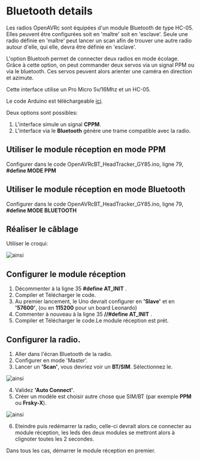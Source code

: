 # Bluetooth details
Les radios OpenAVRc sont équipées d'un module Bluetooth de type HC-05.
Elles peuvent être configurées soit en 'maître' soit en 'esclave'.
Seule une radio définie en 'maître' peut lancer un scan afin de trouver une autre radio autour d'elle, qui elle, devra être définie en 'esclave'.

L'option Bluetooh permet de connecter deux radios en mode écolage.
Grâce à cette option, on peut commander deux servos via un signal PPM ou via le bluetooth.
Ces servos peuvent alors arienter une caméra en direction et azimute.

Cette interface utilise un Pro Micro 5v/16Mhz et un HC-05.

Le code Arduino est téléchargeable [ici](https://github.com/Ingwie/OpenAVRc_Dev/tree/V3/PCB/Bluetooth/OpenAVRcBT_HeadTracker_GY85).

Deux options sont possibles:
1. L'interface simule un signal **CPPM**.
2. L'interface via le **Bluetooth** génère une trame compatible avec la radio.
 

## Utiliser le module réception en mode PPM
 Configurer dans le code OpenAVRcBT_HeadTracker_GY85.ino, ligne 79,  **#define MODE PPM**

## Utiliser le module réception en mode Bluetooth
 Configurer dans le code OpenAVRcBT_HeadTracker_GY85.ino, ligne 79,  **#define MODE BLUETOOTH**
 
## Réaliser le câblage 
Utiliser le croqui:

![ainsi](https://github.com/Ingwie/OpenAVRc_Dev/blob/V3/PCB/Bluetooth/OpenAVRcBT_HeadTracker_GY85/BTSIM.jpg)

## Configurer le module réception
1. Décommenter à la ligne 35 **#define AT_INIT** .
2. Compiler et Télécharger le code.
3. Au premier lancement, le Uno devrait configurer en **'Slave'** et en **'57600'**, (ou en **115200** pour un board Leonardo)
4. Commenter à nouveau à la ligne 35  **//#define AT_INIT** .
5. Compiler et Télécharger le code.Le module réception est prét.

## Configurer la radio.
1. Aller dans l'écran Bluetooth de la radio.
2. Configurer en mode 'Master'.
3. Lancer un **'Scan'**, vous devriez voir un **BT/SIM**.  Sélectionnez le.

![ainsi](https://github.com/Ingwie/OpenAVRc_Dev/blob/V3/PCB/Bluetooth/OpenAVRcBT_HeadTracker_GY85/BTScanResult.jpg)

4. Validez **'Auto Connect'**.
5. Créer un modèle est choisir autre chose que SIM/BT (par exemple **PPM** ou **Frsky-X**).

![ainsi](https://github.com/Ingwie/OpenAVRc_Dev/blob/V3/PCB/Bluetooth/OpenAVRcBT_HeadTracker_GY85/model.jpg)

6. Eteindre puis redémarrer la radio, celle-ci devrait alors ce connecter au module réception, les leds des deux modules se mettront alors à clignoter toutes les 2 secondes.

Dans tous les cas, démarrer le module réception en premier.




